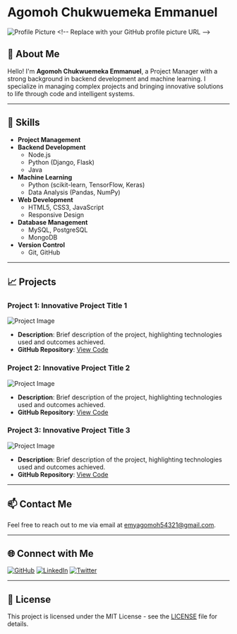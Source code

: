 # Agomoh Chukwuemeka Emmanuel

![Profile Picture]([https://avatars.githubusercontent.com/u/yourusername?v=4](https://github.com/account)) <!-- Replace with your GitHub profile picture URL -->

## 🌟 About Me

Hello! I'm **Agomoh Chukwuemeka Emmanuel**, a Project Manager with a strong background in backend development and machine learning. I specialize in managing complex projects and bringing innovative solutions to life through code and intelligent systems.

---

## 💼 Skills

- **Project Management**
- **Backend Development**
  - Node.js
  - Python (Django, Flask)
  - Java
- **Machine Learning**
  - Python (scikit-learn, TensorFlow, Keras)
  - Data Analysis (Pandas, NumPy)
- **Web Development**
  - HTML5, CSS3, JavaScript
  - Responsive Design
- **Database Management**
  - MySQL, PostgreSQL
  - MongoDB
- **Version Control**
  - Git, GitHub

---

## 📈 Projects

### Project 1: Innovative Project Title 1
![Project Image](assets/image1.jpg)
- **Description**: Brief description of the project, highlighting technologies used and outcomes achieved.
- **GitHub Repository**: [View Code](https://github.com/yourusername/project1)

### Project 2: Innovative Project Title 2
![Project Image](assets/image2.jpg)
- **Description**: Brief description of the project, highlighting technologies used and outcomes achieved.
- **GitHub Repository**: [View Code](https://github.com/yourusername/project2)

### Project 3: Innovative Project Title 3
![Project Image](assets/image3.jpg)
- **Description**: Brief description of the project, highlighting technologies used and outcomes achieved.
- **GitHub Repository**: [View Code](https://github.com/yourusername/project3)

---

## 📫 Contact Me

Feel free to reach out to me via email at [emyagomoh54321@gmail.com](mailto:emyagomoh54321@gmail.com).

---

## 🌐 Connect with Me

[![GitHub](https://img.shields.io/badge/GitHub-000?style=for-the-badge&logo=github&logoColor=white)](https://github.com/Agomzyemeka)
[![LinkedIn](https://img.shields.io/badge/LinkedIn-0077B5?style=for-the-badge&logo=linkedin&logoColor=white)](https://www.linkedin.com/in/chukwuemeka-agomoh-68726524b/)
[![Twitter](https://img.shields.io/badge/Twitter-1DA1F2?style=for-the-badge&logo=twitter&logoColor=white)](https://twitter.com/yourusername)

---

## 📝 License

This project is licensed under the MIT License - see the [LICENSE](LICENSE) file for details.
